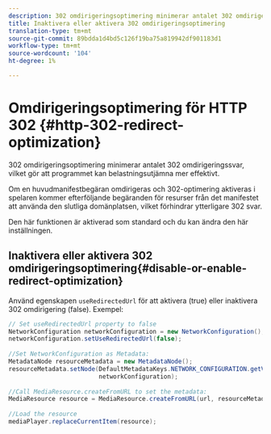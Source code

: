 ```yaml
---
description: 302 omdirigeringsoptimering minimerar antalet 302 omdirigeringssvar, vilket gör att programmet kan belastningsutjämna mer effektivt.
title: Inaktivera eller aktivera 302 omdirigeringsoptimering
translation-type: tm+mt
source-git-commit: 89bdda1d4bd5c126f19ba75a819942df901183d1
workflow-type: tm+mt
source-wordcount: '104'
ht-degree: 1%

---
```



# Omdirigeringsoptimering för HTTP 302 {#http-302-redirect-optimization}

302 omdirigeringsoptimering minimerar antalet 302 omdirigeringssvar, vilket gör att programmet kan belastningsutjämna mer effektivt.

Om en huvudmanifestbegäran omdirigeras och 302-optimering aktiveras i spelaren kommer efterföljande begäranden för resurser från det manifestet att använda den slutliga domänplatsen, vilket förhindrar ytterligare 302 svar.

Den här funktionen är aktiverad som standard och du kan ändra den här inställningen.

## Inaktivera eller aktivera 302 omdirigeringsoptimering{#disable-or-enable-redirect-optimization}

Använd egenskapen `useRedirectedUrl` för att aktivera (true) eller inaktivera 302 omdirigering (false).
Exempel:

```java
// Set useRedirectedUrl property to false 
NetworkConfiguration networkConfiguration = new NetworkConfiguration(); 
networkConfiguration.setUseRedirectedUrl(false); 
 
//Set NetworkConfiguration as Metadata: 
MetadataNode resourceMetadata = new MetadataNode();  
resourceMetadata.setNode(DefaultMetadataKeys.NETWORK_CONFIGURATION.getValue(),  
                         networkConfiguration); 
 
//Call MediaResource.createFromURL to set the metadata: 
MediaResource resource = MediaResource.createFromURL(url, resourceMetadata); 
  
//Load the resource 
mediaPlayer.replaceCurrentItem(resource);
```

